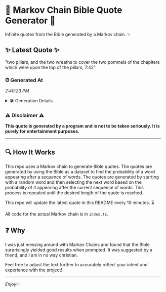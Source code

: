 # 📖 Markov Chain Bible Quote Generator 📖

Infinite quotes from the Bible generated by a Markov chain. ✨

## ✨ Latest Quote ✨
"two pillars, and the two wreaths to cover the two pommels of the chapiters which were upon the top of the pillars; 7:42"

### ⏰ Generated At
*2:40:23 PM*

<details>
    <summary>🛠️ Generation Details</summary>
    <p>
        <strong>🌱 Seed:</strong> two<br>
        <strong>🔄 Iterations:</strong> 22<br>
        <strong>📜 Context History:</strong><br>[ two ]: pillars,<br>[ two, pillars, ]: and<br>[ two, pillars,, and ]: the<br>[ two, pillars,, and, the ]: two<br>[ two, pillars,, and, the, two ]: wreaths<br>[ two, pillars,, and, the, two, wreaths ]: to<br>[ pillars,, and, the, two, wreaths, to ]: cover<br>[ and, the, two, wreaths, to, cover ]: the<br>[ the, two, wreaths, to, cover, the ]: two<br>[ two, wreaths, to, cover, the, two ]: pommels<br>[ wreaths, to, cover, the, two, pommels ]: of<br>[ to, cover, the, two, pommels, of ]: the<br>[ cover, the, two, pommels, of, the ]: chapiters<br>[ the, two, pommels, of, the, chapiters ]: which<br>[ two, pommels, of, the, chapiters, which ]: were<br>[ pommels, of, the, chapiters, which, were ]: upon<br>[ of, the, chapiters, which, were, upon ]: the<br>[ the, chapiters, which, were, upon, the ]: top<br>[ chapiters, which, were, upon, the, top ]: of<br>[ which, were, upon, the, top, of ]: the<br>[ were, upon, the, top, of, the ]: pillars;<br>[ upon, the, top, of, the, pillars; ]: 7:42<br>
    </p>
</details>

### ⚠️ Disclaimer ⚠️
**This quote is generated by a program and is not to be taken seriously. It is purely for entertainment purposes.**

---

## 🔍 How It Works

This repo uses a Markov chain to generate Bible quotes. The quotes are generated by using the Bible as a dataset to find the probability of a word appearing after a sequence of words. The quotes are generated by starting with a random word and then selecting the next word based on the probability of it appearing after the current sequence of words. This process is repeated until the desired length of the quote is reached.

This repo will update the latest quote in this README every 10 minutes. ⏳

All code for the actual Markov chain is in `index.ts`.

## ❓ Why

I was just messing around with Markov Chains and found that the Bible surprisingly yielded good results when prompted. 
It was suggested by a friend, and I am in no way christian.

Feel free to adjust the text further to accurately reflect your intent and experience with the project!

---

*Enjoy*✨
